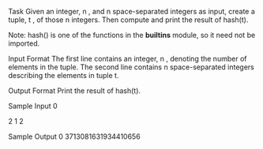 Task 
Given an integer, n , and n space-separated integers as input, create a tuple, t , of those n integers. Then compute and print the result of hash(t). 

Note: hash() is one of the functions in the __builtins__ module, so it need not be imported. 

Input Format
The first line contains an integer, n , denoting the number of elements in the tuple. 
The second line contains n space-separated integers describing the elements in tuple t. 

Output Format
Print the result of hash(t). 

Sample Input 0

2
1 2

Sample Output 0
3713081631934410656

